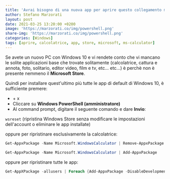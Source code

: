 ```yaml
---
title: 'Avrai bisogno di una nuova app per aprire questo collegamento ms-calculator'
author: Stefano Marzorati
layout: post
date: 2021-03-25 13:20:00 +0200
image: 'https://marzorati.co/img/powershell.png'
share-img: 'https://marzorati.co/img/powershell.png'
categories: [Windows]
tags: [aprire, calcolatrice, app, store, microsoft, ms-calculator]
---
```

Se avete un nuovo PC con Windows 10 e vi rendete conto che vi mancano le solite applicazioni base che trovate solitamente (calcolatrice, cattura e annota, foto, solitario, editor video, film e tv, etc... etc...) è perchè non è presente nemmeno il **Microsoft Store**.   

Quindi per installare quest'ultimo più tutte le app di default di Windows 10, è sufficiente premere:   

* <i class="fa fa-windows" aria-hidden="true"></i> + x
* Cliccare su **Windows PowerShell (amministratore)**
* Al command prompt, digitare il seguente comando e dare **Invio**:

<code>wsreset</code> (ripristina Windows Store senza modificare le impostazioni dell'account o eliminare le app installate)

oppure per ripristinare esclusivamente la calcolatrice:   

~~~powershell
Get-AppxPackage -Name Microsoft.WindowsCalculator | Remove-AppxPackage
~~~
~~~powershell
Get-AppxPackage -Name Microsoft.WindowsCalculator | Add-AppxPackage
~~~

oppure per ripristinare tutte le app:   

~~~powershell
Get-AppXPackage -allusers | Foreach {Add-AppxPackage -DisableDevelopmentMode -Register "$($_.InstallLocation)\AppXManifest.xml"}
~~~